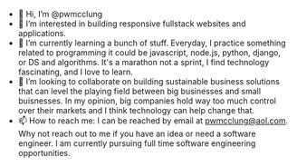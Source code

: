 - 👋 Hi, I’m @pwmcclung
- 👀 I’m interested in building responsive fullstack websites and applications.
- 🌱 I’m currently learning a bunch of stuff. Everyday, I practice something related to programming it could be javascript, node.js, python, django, or DS and algorithms. It's a marathon not a sprint, I find technology fascinating, and I love to learn.
- 💞️ I’m looking to collaborate on building sustainable business solutions that can level the playing field between big businesses and small  buisnesses. In my opinion,  big companies hold way too much control over their markets and I think technology can help change that.
- 📫 How to reach me: I can be reached by email at pwmcclung@aol.com. Why not reach out to me if you have an idea or need a software engineer. I am currently pursuing full time software engineering opportunities. 

<!---
pwmcclung/pwmcclung is a ✨ special ✨ repository because its `README.md` (this file) appears on your GitHub profile.
You can click the Preview link to take a look at your changes.
--->
